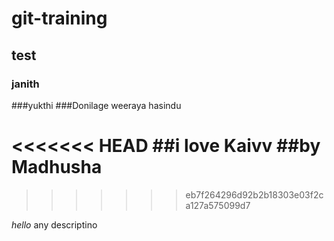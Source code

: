 # git-training
## test
### janith
###yukthi
###Donilage weeraya hasindu

<<<<<<< HEAD
##i love Kaivv ##by Madhusha
=======

>>>>>>> eb7f264296d92b2b18303e03f2ca127a575099d7

_hello_
any descriptino
